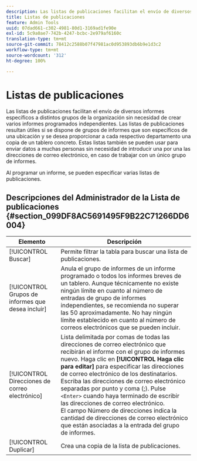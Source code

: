 ```yaml
---
description: Las listas de publicaciones facilitan el envío de diversos informes específicos a distintos grupos de la organización sin necesidad de crear varios informes programados independientes. Las listas de publicaciones resultan útiles si se dispone de grupos de informes que son específicos de una ubicación y se desea proporcionar a cada respectivo departamento una copia de un tablero concreto. Estas listas también se pueden usar para enviar datos a muchas personas sin necesidad de introducir una por una las direcciones de correo electrónico, en caso de trabajar con un único grupo de informes.
title: Listas de publicaciones
feature: Admin Tools
uuid: 07dad661-c302-4981-80d1-3169ad1fe90e
exl-id: 5c9a0ae7-742b-4247-bcbc-2e979af6160c
translation-type: tm+mt
source-git-commit: 78412c2588b07f47981ac0d953893db6b9e1d3c2
workflow-type: tm+mt
source-wordcount: '312'
ht-degree: 100%

---
```


# Listas de publicaciones

Las listas de publicaciones facilitan el envío de diversos informes específicos a distintos grupos de la organización sin necesidad de crear varios informes programados independientes. Las listas de publicaciones resultan útiles si se dispone de grupos de informes que son específicos de una ubicación y se desea proporcionar a cada respectivo departamento una copia de un tablero concreto. Estas listas también se pueden usar para enviar datos a muchas personas sin necesidad de introducir una por una las direcciones de correo electrónico, en caso de trabajar con un único grupo de informes.

Al programar un informe, se pueden especificar varias listas de publicaciones.

## Descripciones del Administrador de la Lista de publicaciones {#section_099DF8AC5691495F9B22C71266DD6004}

| Elemento | Descripción |
|--- |--- |
| [!UICONTROL Buscar] | Permite filtrar la tabla para buscar una lista de publicaciones. |
| [!UICONTROL Grupos de informes que desea incluir] | Anula el grupo de informes de un informe programado o todos los informes breves de un tablero. Aunque técnicamente no existe ningún límite en cuanto al número de entradas de grupo de informes independientes, se recomienda no superar las 50 aproximadamente. No hay ningún límite establecido en cuanto al número de correos electrónicos que se pueden incluir. |
| [!UICONTROL Direcciones de correo electrónico] | Lista delimitada por comas de todas las direcciones de correo electrónico que recibirán el informe con el grupo de informes nuevo.  Haga clic en **[!UICONTROL Haga clic para editar]** para especificar las direcciones de correo electrónico de los destinatarios. Escriba las direcciones de correo electrónico separadas por punto y coma (;). Pulse `<Enter>` cuando haya terminado de escribir las direcciones de correo electrónico. <br>El campo Número de direcciones indica la cantidad de direcciones de correo electrónico que están asociadas a la entrada del grupo de informes. |
| [!UICONTROL Duplicar] | Crea una copia de la lista de publicaciones. |
